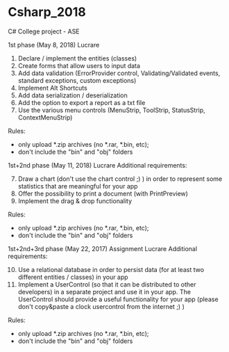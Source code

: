 # Csharp_2018
C# College project - ASE


 1st phase (May 8, 2018) Lucrare
1. Declare / implement the entities (classes)
2. Create forms that allow users to input data
3. Add data validation (ErrorProvider control, Validating/Validated events, standard exceptions, custom exceptions)
5. Implement Alt Shortcuts
4. Add data serialization / deserialization
5. Add the option to export a report as a txt file
6. Use the various menu controls (MenuStrip, ToolStrip, StatusStrip, ContextMenuStrip)

Rules:
- only upload *.zip archives (no *.rar, *.bin, etc);
- don't include the "bin" and "obj" folders

 1st+2nd phase (May 11, 2018) Lucrare
Additional requirements:

7. Draw a chart (don't use the chart control ;) ) in order to represent some statistics that are meaningful for your app 
8. Offer the possibility to print a document (with PrintPreview)
9. Implement the drag & drop functionality

Rules:
- only upload *.zip archives (no *.rar, *.bin, etc);
- don't include the "bin" and "obj" folders


 1st+2nd+3rd phase (May 22, 2017) Assignment Lucrare
Additional requirements:

10. Use a relational database in order to persist data (for at least two different entities / classes) in your app
11. Implement a UserControl (so that it can be distributed to other developers) in a separate project and use it in your app. The UserControl should provide a useful functionality for your app (please don't copy&paste a clock usercontrol from the internet ;) )

Rules:
- only upload *.zip archives (no *.rar, *.bin, etc);
- don't include the "bin" and "obj" folders
